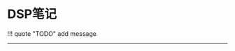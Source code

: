 # DSP笔记

<div id="progress-container">
  <div id="progress-bar"></div>
</div>

!!! quote "TODO"
    add message
 
---